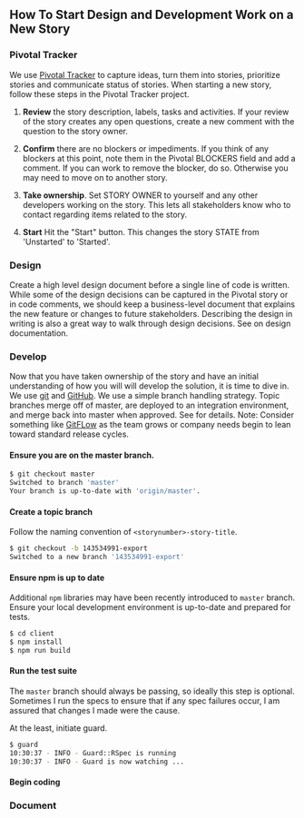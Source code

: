 ## How To Start Design and Development Work on a New Story

### Pivotal Tracker

We use [Pivotal Tracker](https://www.pivotaltracker.com) to capture ideas, turn them into stories, prioritize stories and communicate status of stories. When starting a new story, follow these steps in the Pivotal Tracker project.

1. **Review** the story description, labels, tasks and activities. 
If your review of the story creates any open questions, create a new comment with the question to the story owner.

2. **Confirm** there are no blockers or impediments. 
If you think of any blockers at this point, note them in the Pivotal BLOCKERS field and add a comment. If you can work to remove the blocker, do so. Otherwise you may need to move on to another story.

3. **Take ownership**. Set STORY OWNER to yourself and any other developers working on the story.
This lets all stakeholders know who to contact regarding items related to the story.

4. **Start**
Hit the "Start" button. This changes the story STATE from 'Unstarted' to 'Started'.

### Design

Create a high level design document before a single line of code is written. While some of the design decisions can be captured in the Pivotal story or in code comments, we should keep a business-level document that explains the new feature or changes to future stakeholders. Describing the design in writing is also a great way to walk through design decisions. See <as yet unwritten section> on design documentation.

### Develop

Now that you have taken ownership of the story and have an initial understanding of how you will will develop the solution, it is time to dive in. We use [git](https://git-scm.com/) and [GitHub](https://github.com/). We use a simple branch handling strategy. Topic branches merge off of master, are deployed to an integration environment, and merge back into master when approved. See <as yet unwritten section> for details. Note: Consider something like [GitFLow](https://datasift.github.io/gitflow/IntroducingGitFlow.html) as the team grows or company needs begin to lean toward standard release cycles.

#### Ensure you are on the master branch.

```bash
$ git checkout master
Switched to branch 'master'
Your branch is up-to-date with 'origin/master'.
```

#### Create a topic branch

Follow the naming convention of `<storynumber>-story-title`.

```bash
$ git checkout -b 143534991-export
Switched to a new branch '143534991-export'
```

#### Ensure npm is up to date

Additional `npm` libraries may have been recently introduced to `master` branch. Ensure your local development environment is up-to-date and prepared for tests.

```bash
$ cd client
$ npm install
$ npm run build
```

#### Run the test suite

The `master` branch should always be passing, so ideally this step is optional. Sometimes I run the specs to ensure that if any spec failures occur, I am assured that changes I made were the cause. 

At the least, initiate guard.

```bash
$ guard
10:30:37 - INFO - Guard::RSpec is running
10:30:37 - INFO - Guard is now watching ...
```

#### Begin coding

### Document
